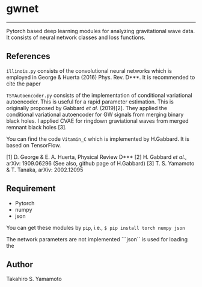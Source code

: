# gwnet
---
Pytorch based deep learning modules for analyzing gravitational wave data.
It consists of neural network classes and loss functions.


## References
```illinois.py``` consists of the convolutional neural networks which is employed in George \& Huerta (2016) Phys. Rev. D***.
It is recommended to cite the paper

```TSYAutoencoder.py``` consists of the implementation of conditional variational autoencoder. This is useful for a rapid parameter estimation. This is originally proposed by Gabbard *et al.* (2019)[2]. They applied the conditional variational autoencoder for GW signals from merging binary black holes. I applied CVAE for ringdown graviational waves from merged remnant black holes [3].

You can find the code ```Vitamin_C``` which is implemented by H.Gabbard. It is based on TensorFlow.


[1] D. George \& E. A. Huerta, Physical Review D***
[2] H. Gabbard *et al.*, arXiv: 1909.06296 (See also, github page of H.Gabbard)
[3] T. S. Yamamoto \& T. Tanaka, arXiv: 2002.12095


## Requirement
- Pytorch
- numpy
- json

You can get these modules by ```pip```, i.e.,
```$ pip install torch numpy json```


The network parameters are not implemented 
```json`` is used for loading the 


## Author
Takahiro S. Yamamoto

